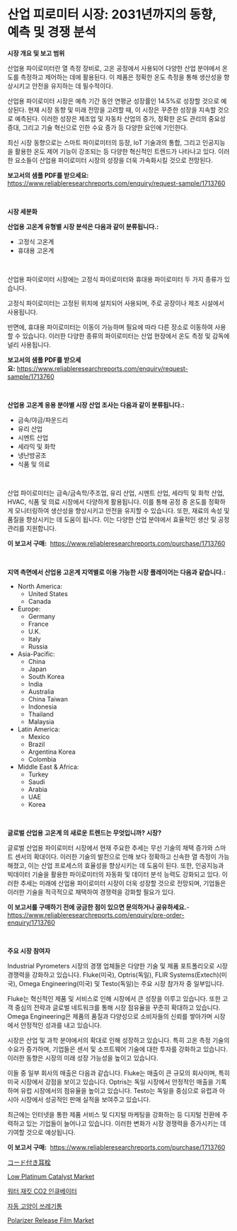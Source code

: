 <p><h1>산업 피로미터 시장: 2031년까지의 동향, 예측 및 경쟁 분석</h1></p><p><strong>시장 개요 및 보고 범위</strong></p>
<p><p>산업용 파이로미터란 열 측정 장비로, 고온 공정에서 사용되어 다양한 산업 분야에서 온도를 측정하고 제어하는 데에 활용된다. 이 제품은 정확한 온도 측정을 통해 생산성을 향상시키고 안전을 유지하는 데 필수적이다.</p><p>산업용 파이로미터 시장은 예측 기간 동안 연평균 성장률인 14.5%로 성장할 것으로 예상된다. 현재 시장 동향 및 미래 전망을 고려할 때, 이 시장은 꾸준한 성장을 지속할 것으로 예측된다. 이러한 성장은 제조업 및 자동차 산업의 증가, 정확한 온도 관리의 중요성 증대, 그리고 기술 혁신으로 인한 수요 증가 등 다양한 요인에 기인한다.</p><p>최신 시장 동향으로는 스마트 파이로미터의 등장, IoT 기술과의 통합, 그리고 인공지능을 활용한 온도 제어 기능이 강조되는 등 다양한 혁신적인 트렌드가 나타나고 있다. 이러한 요소들이 산업용 파이로미터 시장의 성장을 더욱 가속화시킬 것으로 전망된다.</p></p>
<p><strong>보고서의 샘플 PDF를 받으세요:</strong> <a href="https://www.reliableresearchreports.com/enquiry/request-sample/1713760">https://www.reliableresearchreports.com/enquiry/request-sample/1713760</a></p>
<p>&nbsp;</p>
<p><strong>시장 세분화</strong></p>
<p><strong>산업용 고온계 유형별 시장 분석은 다음과 같이 분류됩니다.:</strong></p>
<p><ul><li>고정식 고온계</li><li>휴대용 고온계</li></ul></p>
<p>&nbsp;</p>
<p><p>산업용 파이로미터 시장에는 고정식 파이로미터와 휴대용 파이로미터 두 가지 종류가 있습니다. </p><p>고정식 파이로미터는 고정된 위치에 설치되어 사용되며, 주로 공장이나 제조 시설에서 사용됩니다. </p><p>반면에, 휴대용 파이로미터는 이동이 가능하며 필요에 따라 다른 장소로 이동하여 사용할 수 있습니다. 이러한 다양한 종류의 파이로미터는 산업 현장에서 온도 측정 및 감독에 널리 사용됩니다.</p></p>
<p><strong>보고서의 샘플 PDF를 받으세요:</strong>&nbsp;<a href="https://www.reliableresearchreports.com/enquiry/request-sample/1713760">https://www.reliableresearchreports.com/enquiry/request-sample/1713760</a></p>
<p>&nbsp;</p>
<p><strong> 산업용 고온계 응용 분야별 시장 산업 조사는 다음과 같이 분류됩니다.:</strong></p>
<p><ul><li>금속/야금/파운드리</li><li>유리 산업</li><li>시멘트 산업</li><li>세라믹 및 화학</li><li>냉난방공조</li><li>식품 및 의료</li></ul></p>
<p>&nbsp;</p>
<p><p>산업 파이로미터는 금속/금속학/주조업, 유리 산업, 시멘트 산업, 세라믹 및 화학 산업, HVAC, 식품 및 의료 시장에서 다양하게 활용됩니다. 이를 통해 공정 중 온도를 정확하게 모니터링하여 생산성을 향상시키고 안전을 유지할 수 있습니다. 또한, 재료의 속성 및 품질을 향상시키는 데 도움이 됩니다. 이는 다양한 산업 분야에서 효율적인 생산 및 공정 관리를 지원합니다.</p></p>
<p><strong>이 보고서 구매:</strong>&nbsp; <a href="https://www.reliableresearchreports.com/purchase/1713760">https://www.reliableresearchreports.com/purchase/1713760</a></p>
<p>&nbsp;</p>
<p><strong>지역 측면에서 산업용 고온계 지역별로 이용 가능한 시장 플레이어는 다음과 같습니다.:</strong></p>
<p><ul>
    <li>
        North America:
        <ul>
            <li>United States</li>
            <li>Canada</li>
        </ul>
    </li>
    <li>
        Europe:
        <ul>
            <li>Germany</li>
            <li>France</li>
            <li>U.K.</li>
            <li>Italy</li>
            <li>Russia</li>
        </ul>
    </li>
    <li>
        Asia-Pacific:
        <ul>
            <li>China</li>
            <li>Japan</li>
            <li>South Korea</li>
            <li>India</li>
            <li>Australia</li>
            <li>China Taiwan</li>
            <li>Indonesia</li>
            <li>Thailand</li>
            <li>Malaysia</li>
        </ul>
    </li>
    <li>
        Latin America:
        <ul>
            <li>Mexico</li>
            <li>Brazil</li>
            <li>Argentina Korea</li>
            <li>Colombia</li>
        </ul>
    </li>
    <li>
        Middle East & Africa:
        <ul>
            <li>Turkey</li>
            <li>Saudi</li>
            <li>Arabia</li>
            <li>UAE</li>
            <li>Korea</li>
        </ul>
    </li>
    </ul></p>
<p>&nbsp;</p>
<p><strong>글로벌 산업용 고온계 의 새로운 트렌드는 무엇입니까? 시장?</strong></p>
<p><p>글로벌 산업용 파이로미터 시장에서 현재 주요한 추세는 무선 기술의 채택 증가와 스마트 센서의 확대이다. 이러한 기술의 발전으로 인해 보다 정확하고 신속한 열 측정이 가능해졌고, 이는 산업 프로세스의 효율성을 향상시키는 데 도움이 된다. 또한, 인공지능과 빅데이터 기술을 활용한 파이로미터의 자동화 및 데이터 분석 능력도 강화되고 있다. 이러한 추세는 미래에 산업용 파이로미터 시장이 더욱 성장할 것으로 전망되며, 기업들은 이러한 기술을 적극적으로 채택하여 경쟁력을 강화할 필요가 있다.</p></p>
<p><strong>이 보고서를 구매하기 전에 궁금한 점이 있으면 문의하거나 공유하세요.</strong>- <a href="https://www.reliableresearchreports.com/enquiry/pre-order-enquiry/1713760">https://www.reliableresearchreports.com/enquiry/pre-order-enquiry/1713760</a></p>
<p>&nbsp;</p>
<p><strong>주요 시장 참여자</strong></p>
<p><p>Industrial Pyrometers 시장의 경쟁 업체들은 다양한 기술 및 제품 포트폴리오로 시장 경쟁력을 강화하고 있습니다. Fluke(미국), Optris(독일), FLIR Systems(Extech)(미국), Omega Engineering(미국) 및 Testo(독일)는 주요 시장 참가자 중 일부입니다.</p><p>Fluke는 혁신적인 제품 및 서비스로 인해 시장에서 큰 성장을 이루고 있습니다. 또한 고객 중심의 전략과 글로벌 네트워크를 통해 시장 점유율을 꾸준히 확대하고 있습니다. Omega Engineering은 제품의 품질과 다양성으로 소비자들의 신뢰를 쌓아가며 시장에서 안정적인 성과를 내고 있습니다.</p><p>시장은 산업 및 과학 분야에서의 확대로 인해 성장하고 있습니다. 특히 고온 측정 기술의 수요가 증가하며, 기업들은 센서 및 소프트웨어 기술에 대한 투자를 강화하고 있습니다. 이러한 동향은 시장의 미래 성장 가능성을 높이고 있습니다.</p><p>이들 중 일부 회사의 매출은 다음과 같습니다. Fluke는 매출이 큰 규모의 회사이며, 특히 미국 시장에서 강점을 보이고 있습니다. Optris는 독일 시장에서 안정적인 매출을 기록하며 유럽 시장에서의 점유율을 높이고 있습니다. Testo는 독일을 중심으로 유럽과 아시아 시장에서 성공적인 판매 실적을 보여주고 있습니다.</p><p>최근에는 인터넷을 통한 제품 서비스 및 디지털 마케팅을 강화하는 등 디지털 전환에 주력하고 있는 기업들이 늘어나고 있습니다. 이러한 변화가 시장 경쟁력을 증가시키는 데 기여할 것으로 예상됩니다.</p></p>
<p><strong>이 보고서 구매:</strong>&nbsp;&nbsp;<a href="https://www.reliableresearchreports.com/purchase/1713760">https://www.reliableresearchreports.com/purchase/1713760</a></p>
<p><p><a href="https://medium.com/@alliegrater55/%E3%82%B3%E3%83%BC%E3%83%87%E3%83%83%E3%83%89%E3%82%A4%E3%83%A4%E3%83%BC%E3%83%97%E3%83%A9%E3%82%B0%E5%B8%82%E5%A0%B4%E3%81%AE%E5%88%86%E6%9E%90-%E3%82%B0%E3%83%AD%E3%83%BC%E3%83%90%E3%83%AB%E7%94%A3%E6%A5%AD%E3%81%AE%E8%A6%96%E7%82%B9%E3%81%A8%E4%BA%88%E6%B8%AC-2024%E5%B9%B4%E3%81%8B%E3%82%892031%E5%B9%B4-85defac7b62e">コード付き耳栓</a></p><p><a href="https://github.com/angelajermaine/Market-Research-Report-List-2/blob/main/low-platinum-catalyst-market.md">Low Platinum Catalyst Market</a></p><p><a href="https://medium.com/@fredajerde/%EC%88%98%EC%A1%B1%EA%B4%80-co2-%EB%B0%B0%EC%96%91%EA%B8%B0-%EC%8B%9C%EC%9E%A5-%EA%B7%9C%EB%AA%A8-%EC%8B%9C%EC%9E%A5-%EC%A0%84%EB%A7%9D-%EB%B0%8F-%EC%8B%9C%EC%9E%A5-%EC%98%88%EC%B8%A1-2024%EB%85%84%EB%B6%80%ED%84%B0-2031%EB%85%84-1ca8020494e2">워터 재킷 CO2 인큐베이터</a></p><p><a href="https://medium.com/@fredajerde/%EC%9E%90%EB%8F%99-%EA%B3%A0%EC%96%91%EC%9D%B4-%ED%99%94%EC%9E%A5%EC%8B%A4-%EC%83%81%EC%9E%90-%EC%8B%9C%EC%9E%A5-2031%EB%85%84%EA%B9%8C%EC%A7%80%EC%9D%98-%ED%8A%B8%EB%A0%8C%EB%93%9C-%EC%98%88%EC%B8%A1-%EB%B0%8F-%EA%B2%BD%EC%9F%81-%EB%B6%84%EC%84%9D-a06157506365">자동 고양이 쓰레기통</a></p><p><a href="https://github.com/beatblasta/Market-Research-Report-List-2/blob/main/polarizer-release-film-market.md">Polarizer Release Film Market</a></p></p>
